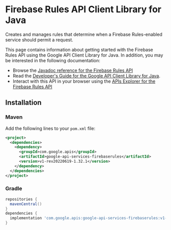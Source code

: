 # Firebase Rules API Client Library for Java

Creates and manages rules that determine when a Firebase Rules-enabled service should permit a request. 

This page contains information about getting started with the Firebase Rules API
using the Google API Client Library for Java. In addition, you may be interested
in the following documentation:

* Browse the [Javadoc reference for the Firebase Rules API][javadoc]
* Read the [Developer's Guide for the Google API Client Library for Java][google-api-client].
* Interact with this API in your browser using the [APIs Explorer for the Firebase Rules API][api-explorer]

## Installation

### Maven

Add the following lines to your `pom.xml` file:

```xml
<project>
  <dependencies>
    <dependency>
      <groupId>com.google.apis</groupId>
      <artifactId>google-api-services-firebaserules</artifactId>
      <version>v1-rev20220619-1.32.1</version>
    </dependency>
  </dependencies>
</project>
```

### Gradle

```gradle
repositories {
  mavenCentral()
}
dependencies {
  implementation 'com.google.apis:google-api-services-firebaserules:v1-rev20220619-1.32.1'
}
```

[javadoc]: https://googleapis.dev/java/google-api-services-firebaserules/latest/index.html
[google-api-client]: https://github.com/googleapis/google-api-java-client/
[api-explorer]: https://developers.google.com/apis-explorer/#p/firebaserules/v1/
